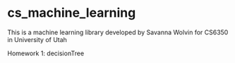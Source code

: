 # cs_machine_learning

This is a machine learning library developed by Savanna Wolvin for
CS6350 in University of Utah

Homework 1: decisionTree
